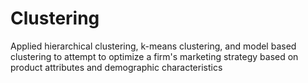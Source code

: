 # Clustering
Applied hierarchical clustering, k-means clustering, and model based clustering to attempt to optimize a firm's marketing strategy based on product attributes and demographic characteristics
